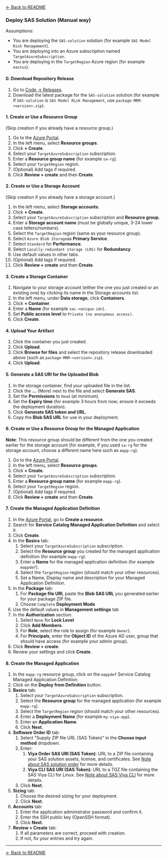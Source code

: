[← Back to README](../README.md)

### Deploy SAS Solution (Manual way)

Assumptions:

* You are deploying the `SAS-solution` solution (for example `SAS Model Risk Management`).
* You are deploying into an Azure subscription named `TargetAzureSubscription`.
* You are deploying in the `TargetRegion` Azure region (for example `eastus`).

#### 0. Download Repository Release

1. Go to [Code → Releases](https://github.com/sassoftware/viya4-solutions-automation/releases).
2. Download the latest package for the `SAS-solution` solution (for example if `SAS-solution` is `SAS Model Risk Management`, use `package-MRM-<version>.zip`).

#### 1. Create or Use a Resource Group

(Skip creation if you already have a resource group.)

1. Go to the [Azure Portal](https://portal.azure.com).
2. In the left menu, select **Resource groups**.
3. Click **+ Create**.
4. Select your `TargetAzureSubscription` subscription.
5. Enter a **Resource group name** (for example `sa-rg`).
6. Select your `TargetRegion` region.
6. (Optional) Add tags if required.
7. Click **Review + create** and then **Create**.

#### 2. Create or Use a Storage Account

(Skip creation if you already have a storage account.)

1. In the left menu, select **Storage accounts**.
2. Click **+ Create**.
3. Select your `TargetAzureSubscription` subscription and **Resource group**.
4. Enter a **Storage account name** (must be globally unique, 3-24 lower case letters/numbers).
5. Select the `TargetRegion` region (same as your resource group).
6. Select `Azure Blob Storage`as **Primary Service**.
6. Select `Standard` for **Performance**.
7. Select `Locally-redundant storage (LRS)` for **Redundancy**.
8. Use default values in other tabs.
9. (Optional) Add tags if required.
10. Click **Review + create** and then **Create**.

#### 3. Create a Storage Container

1. Navigate to your storage account (either the one you just created or an existing one) by clicking its name in the Storage accounts list.
2. In the left menu, under **Data storage**, click **Containers**.
3. Click **+ Container**.
4. Enter a **Name** (for example `sac-<unique-id>`).
5. Set **Public access level** to `Private (no anonymous access)`.
6. Click **Create**.

#### 4. Upload Your Artifact

1. Click the container you just created.
2. Click **Upload**.
3. Click **Browse for files** and select the repository release downloaded above (such as `package-MRM-<version>.zip`).
4. Click **Upload**.

#### 5. Generate a SAS URI for the Uploaded Blob

1. In the storage container, find your uploaded file in the list.
2. Click the **...** (More) next to the file and select **Generate SAS**.
3. Set the **Permissions** to `Read` (at minimum).
4. Set the **Expiry time** (for example 3 hours from now; ensure it exceeds the deployment duration).
5. Click **Generate SAS token and URL**.
6. Copy the **Blob SAS URL** for use in your deployment.

#### 6. Create or Use a Resource Group for the Managed Application

**Note**: This resource group should be different from the one you created earlier for the storage account (for example, if you used `sa-rg` for the storage account, choose a different name here such as `mapp-rg`).

1. Go to the [Azure Portal](https://portal.azure.com).
2. In the left menu, select **Resource groups**.
3. Click **+ Create**.
4. Select your `TargetAzureSubscription` subscription.
5. Enter a **Resource group name** (for example `mapp-rg`).
6. Select your `TargetRegion` region.
6. (Optional) Add tags if required.
7. Click **Review + create** and then **Create**.

#### 7. Create the Managed Application Definition

1. In the [Azure Portal](https://portal.azure.com), go to **Create a resource**.
2. Search for **Service Catalog Managed Application Definition** and select it.
3. Click **Create**.
4. In the **Basics** tab:
    1. Select your `TargetAzureSubscription` subscription.
    2. Select the **Resource group** you created for the managed application definition (for example `mapp-rg`).
    3. Enter a **Name** for the managed application definition (for example `mappdef`).
    4. Select the `TargetRegion` region (should match your other resources).
    5. Set a Name, Display name and description for your Managed Application Definition.
5. In the **Package** tab:
    1. For **Package file URI**, paste the **Blob SAS URL** you generated earlier for your package ZIP file.
    2. Choose `Complete` **Deployment Mode**
6. Use the default values in **Management settings** tab
7. In the **Authorization** section:
    1. Select `None` for **Lock Level**
    2. Click **Add Members**.
    3. For **Role**, select the role to assign (for example `Owner`).
    4. For **Principals**, enter the **Object ID** of the Azure AD user, group that should have access (for example your admin group).
8. Click **Review + create**.
9. Review your settings and click **Create**.

#### 8. Create the Managed Application

1. In the `mapp-rg` resource group, click on the `mappdef` Service Catalog Managed Application Definition.
2. Click on the **Deploy from Definition** button.
3. **Basics** tab:
   1. Select your `TargetAzureSubscription` subscription.
   2. Select the **Resource group** for the managed application (for example `mapp-rg`).
   3. Select the `TargetRegion` region (should match your other resources).
   4. Enter a **Deployment Name** (for example `my-viya-app`).
   5. Enter an **Application Name**.
   6. Click **Next**.
4. **Software Order ID** tab:
   1. Select "Supply ZIP file URL (SAS Token)" in the **Choose input method** dropdown.
   2. Enter:
      1. **Viya Order SAS URI (SAS Token)**: URL to a ZIP file containing your SAS solution assets, license, and certificates. See [Note about SAS solution order](/doc/sas-solution-order.md) for more details.
      2. **Viya CLI SAS URI (SAS Token)**: URL to a TGZ file containing the SAS Viya CLI for Linux. See [Note about SAS Viya CLI](/doc/sas-viya-cli.md) for more details.
   3. Click **Next**.
5. **Sizing** tab:
   1. Choose the desired sizing for your deployment.
   2. Click **Next**.
6. **Accounts** tab:
   1. Enter the application administrator password and confirm it.
   2. Enter the SSH public key (OpenSSH format).
   3. Click **Next**.
7. **Review + Create** tab:
   1. If all parameters are correct, proceed with creation.
   2. If not, fix your entries and try again.


---
[← Back to README](../README.md)